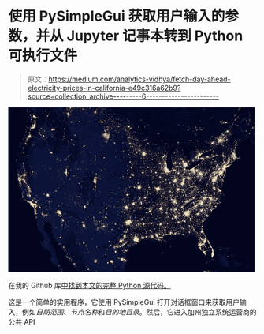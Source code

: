 # 使用 PySimpleGui 获取用户输入的参数，并从 Jupyter 记事本转到 Python 可执行文件

> 原文：<https://medium.com/analytics-vidhya/fetch-day-ahead-electricity-prices-in-california-e49c316a62b9?source=collection_archive---------6----------------------->

![](img/1775d5de8a908467aa1d1ddb16ad6b2e.png)

在我的 Github 库[中找到本文的完整 Python 源代码。](https://github.com/manukalia/caiso_day-ahead_price_fetch)

这是一个简单的实用程序，它使用 PySimpleGui 打开对话框窗口来获取用户输入，例如*日期范围*、*节点名称*和*目的地目录*。然后，它进入加州独立系统运营商的公共 API